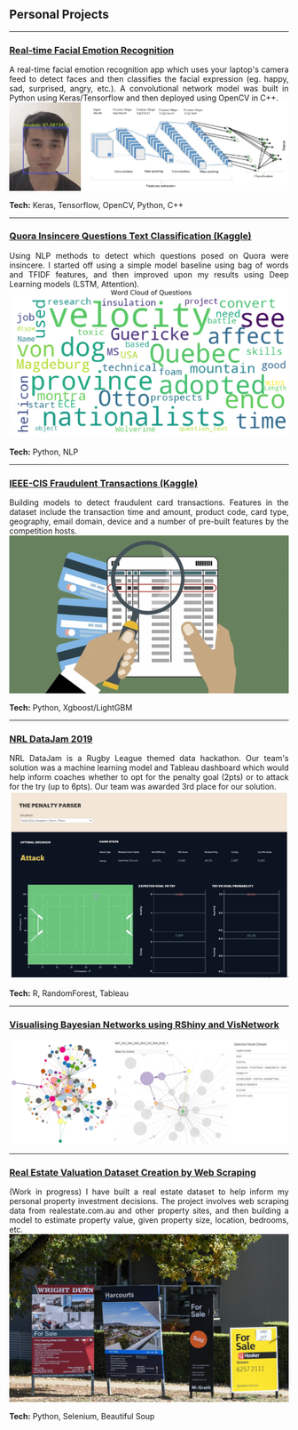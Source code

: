 ## Personal Projects

---

### [Real-time Facial Emotion Recognition](https://github.com/martycheung/CppND-Facial-Emotion-Recognition)

<div style="text-align: justify">
A real-time facial emotion recognition app which uses your laptop's camera feed to detect faces and then classifies the facial expression (eg. happy, sad, surprised, angry, etc.). A convolutional network model was built in Python using Keras/Tensorflow and then deployed using OpenCV in C++.
</div>

<center><img src="images/app_demo.jpg?raw=true"/></center>

**Tech:** Keras, Tensorflow, OpenCV, Python, C++

---

### [Quora Insincere Questions Text Classification (Kaggle)](https://github.com/martycheung/Quora-Insincere-Questions-Kaggle)

<div style="text-align: justify">
Using NLP methods to detect which questions posed on Quora were insincere. I started off using a simple model baseline using bag of words and TFIDF features, and then improved upon my results using Deep Learning models (LSTM, Attention).
</div>

<center><img src="images/wordcloud_quora.jpg?raw=true"/></center>

**Tech:** Python, NLP

---

### [IEEE-CIS Fraudulent Transactions (Kaggle)](https://github.com/martycheung/IEEE-CIS-Fraudulent-Transactions-Kaggle)

<div style="text-align: justify">
Building models to detect fraudulent card transactions. Features in the dataset include the transaction time and amount, product code, card type, geography, email domain, device and a number of pre-built features by the competition hosts.
</div>

<center><img src="images/fraud.jpg?raw=true"/></center>

**Tech:** Python, Xgboost/LightGBM

---

### [NRL DataJam 2019](https://github.com/martycheung/NRL-DataJam-2019)

<div style="text-align: justify">
NRL DataJam is a Rugby League themed data hackathon. Our team's solution was a machine learning model and Tableau dashboard which would help inform coaches whether to opt for the penalty goal (2pts) or to attack for the try (up to 6pts). Our team was awarded 3rd place for our solution.
</div>

<center><img src="images/datajam_tableau.png?raw=true"/></center>

**Tech:** R, RandomForest, Tableau

---

### [Visualising Bayesian Networks using RShiny and VisNetwork](https://github.com/martycheung/Bayesian-Network-Visualisation)

<center><img src="images/network_viz.png?raw=true"/></center>

---

### [Real Estate Valuation Dataset Creation by Web Scraping](https://github.com/martycheung/Real-Estate-Dataset-and-Valuation-Model)

<div style="text-align: justify">
(Work in progress) I have built a real estate dataset to help inform my personal property investment decisions. The project involves web scraping data from realestate.com.au and other property sites, and then building a model to estimate property value, given property size, location, bedrooms, etc.  
</div>

<center><img src="images/realestate1.jpg?raw=true"/></center>

**Tech:** Python, Selenium, Beautiful Soup

